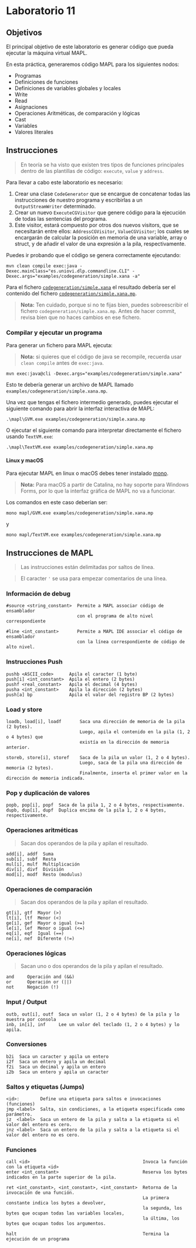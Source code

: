 # Laboratorio 11

## Objetivos

El principal objetivo de este laboratorio es generar código que pueda ejecutar la máquina virtual MAPL.

En esta práctica, generaremos código MAPL para los siguientes nodos:

- Programas
- Definiciones de funciones
- Definiciones de variables globales y locales
- Write
- Read
- Asignaciones
- Operaciones Aritméticas, de comparación y lógicas
- Cast
- Variables
- Valores literales

## Instrucciones

> En teoría se ha visto que existen tres tipos de funciones principales dentro de las plantillas de código: `execute`, `value` y `address`.

Para llevar a cabo este laboratorio es necesario:

1. Crear una clase `CodeGenerator` que se encargue de concatenar todas las instrucciones de nuestro programa y escribirlas a un `OutputStreamWriter` determinado.
2. Crear un nuevo `ExecuteCGVisitor` que genere código para la ejecución de todas las sentencias del programa.
3. Este visitor, estará compuesto por otros dos nuevos visitors, que se necesitarán entre ellos: `AddressCGVisitor`, `ValueCGVisitor`; 
   los cuales se encargarán de calcular la posición en memoria de una variable, array o struct, y de añadir el valor de una expresión a la pila, respectivamente.

Puedes ir probando que el código se genera correctamente ejecutando:

```
mvn clean compile exec:java -Dexec.mainClass="es.uniovi.dlp.commandline.CLI" -Dexec.args="examples/codegeneration/simple.xana -a"
```

Para el fichero [`codegeneration/simple.xana`](../../examples/codegeneration/simple.xana) el resultado debería ser el contenido del fichero [`codegeneration/simple.xana.mp`](../../examples/codegeneration/simple.xana.mp).

> **Nota:** Ten cuidado, porque si no te fijas bien, puedes sobreescribir el fichero `codegeneration/simple.xana.mp`.
> Antes de hacer commit, revisa bien que no haces cambios en ese fichero.

### Compilar y ejecutar un programa

Para generar un fichero para MAPL ejecuta:

> **Nota:** si quieres que el código de java se recompile, recuerda usar `clean compile` antes de `exec:java`.

```
mvn exec:java@cli -Dexec.args="examples/codegeneration/simple.xana"
```

Esto te debería generar un archivo de MAPL llamado `examples/codegeneration/simple.xana.mp`.

Una vez que tengas el fichero intermedio generado, puedes ejecutar el siguiente comando para abrir la interfaz interactiva de MAPL:

```
.\mapl\GVM.exe examples/codegeneration/simple.xana.mp
```

O ejecutar el siguiente comando para interpretar directamente el fichero usando `TextVM.exe`:

```
.\mapl\TextVM.exe examples/codegeneration/simple.xana.mp
```

#### Linux y macOS

Para ejecutar MAPL en linux o macOS debes tener instalado [mono](https://www.mono-project.com/).

> **Nota:** Para macOS a partir de Catalina, no hay soporte para Windows Forms,
> por lo que la interfaz gráfica de MAPL no va a funcionar.

Los comandos en este caso deberían ser:

```
mono mapl/GVM.exe examples/codegeneration/simple.xana.mp
```

y


```
mono mapl/TextVM.exe examples/codegeneration/simple.xana.mp
```

## Instrucciones de MAPL

> Las instrucciones están delimitadas por saltos de línea.

> El caracter `'` se usa para empezar comentarios de una línea.

### Información de debug

```
#source <string_constant>  Permite a MAPL associar código de ensamblador
                           con el programa de alto nivel correspondiente

#line <int_constant>       Permite a MAPL IDE associar el código de ensamblador
                           con la línea correspondiente de código de alto nivel.
```

### Instrucciones Push

```
pushb <ASCII_code>      Apila el caracter (1 byte)
push[i] <int_constant>  Apila el entero (2 bytes)
pushf <real_constant>   Apila el decimal (4 bytes)
pusha <int_constant>    Apila la dirección (2 bytes)
push[a] bp              Apila el valor del registro BP (2 bytes)
```

### Load y store

```
loadb, load[i], loadf       Saca una dirección de memoria de la pila (2 bytes).
                            Luego, apila el contenido en la pila (1, 2 o 4 bytes) que
                            existía en la dirección de memoria anterior.

storeb, store[i], storef    Saca de la pila un valor (1, 2 o 4 bytes).
                            Luego, saca de la pila una dirección de memoria (2 bytes).
                            Finalmente, inserta el primer valor en la dirección de memoria indicada.
```

### Pop y duplicación de valores

```
popb, pop[i], popf  Saca de la pila 1, 2 o 4 bytes, respectivamente.
dupb, dup[i], dupf  Duplica encima de la pila 1, 2 o 4 bytes, respectivamente.
```


### Operaciones aritméticas

> Sacan dos operandos de la pila y apilan el resultado.

```
add[i], addf  Suma
sub[i], subf  Resta
mul[i], mulf  Multiplicación
div[i], divf  División
mod[i], modf  Resto (modulus)
```
 
### Operaciones de comparación

> Sacan dos operandos de la pila y apilan el resultado.

```
gt[i], gtf  Mayor (>)
lt[i], ltf  Menor (<)
ge[i], gef  Mayor o igual (>=)
le[i], lef  Menor o igual (<=)
eq[i], eqf  Igual (==)
ne[i], nef  Diferente (!=)
```

### Operaciones lógicas

> Sacan uno o dos operandos de la pila y apilan el resultado.

```
and     Operación and (&&)
or      Operación or (||)
not     Negación (!)
```

### Input / Output

```
outb, out[i], outf  Saca un valor (1, 2 o 4 bytes) de la pila y lo muestra por consola
inb, in[i], inf     Lee un valor del teclado (1, 2 o 4 bytes) y lo apila.
```

### Conversiones

```
b2i  Saca un caracter y apila un entero
i2f  Saca un entero y apila un decimal
f2i  Saca un decimal y apila un entero
i2b  Saca un entero y apila un caracter
```

### Saltos y etiquetas (Jumps)

```
<id>:        Define una etiqueta para saltos e invocaciones (funciones)
jmp <label>  Salta, sin condiciones, a la etiqueta especificada como parámetro.
jz  <label>  Saca un entero de la pila y salta a la etiqueta si el valor del entero es cero.
jnz <label>  Saca un entero de la pila y salta a la etiqueta si el valor del entero no es cero.
```


### Funciones

```
call <id>                                           Invoca la función con la etiqueta <id>
enter <int_constant>                                Reserva los bytes indicados en la parte superior de la pila.

ret <int_constant>, <int_constant>, <int_constant>  Retorna de la invocación de una función.
                                                    La primera constante indica los bytes a devolver,
                                                    la segunda, los bytes que ocupan todas las variables locales,
                                                    la última, los bytes que ocupan todos los argumentos.

halt                                                Termina la ejecución de un programa
```
